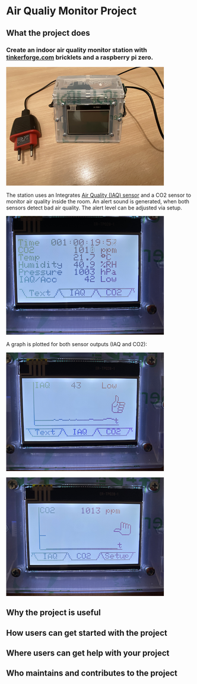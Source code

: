 # Air Qualiy Monitor Project 

## What the project does

### Create an indoor air quality monitor station with [tinkerforge.com](https://tinkerforge.com/en/doc/) bricklets and a raspberry pi zero.
![Image 1](/images/IMG_6932.png)

The station uses an Integrates [Air Quality (IAQ) sensor](https://www.tinkerforge.com/en/doc/Hardware/Bricklets/Air_Quality.html#air-quality-bricklet) and a CO2 sensor to monitor air quality inside the room. An alert sound is generated, when both sensors detect bad air quality. The alert level can be adjusted via setup.

![Image 2](/images/IMG_6935.png)

A graph is plotted for both sensor outputs (IAQ and CO2):

![Image 3](/images/IMG_6936.png)

![Image 3](/images/IMG_6937.png)

## Why the project is useful



## How users can get started with the project

## Where users can get help with your project

## Who maintains and contributes to the project

